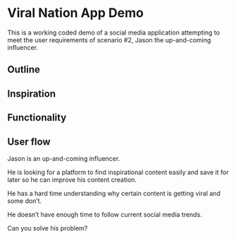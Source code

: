 # Viral Nation App Demo

This is a working coded demo of a social media application attempting to meet the user requirements of scenario #2, Jason the up-and-coming influencer.

## Outline



## Inspiration

## Functionality

## User flow

Jason is an up-and-coming influencer.  

He is looking for a platform to find inspirational content easily and save it for later so he can improve his content creation.  

He has a hard time understanding why certain content is getting viral and some don’t.  

He doesn’t have enough time to follow current social media trends.  

Can you solve his problem?